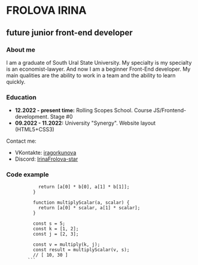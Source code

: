 # FROLOVA IRINA
## future junior front-end developer
### **About me**
I am a graduate of South Ural State University. My specialty is my specialty is an economist-lawyer. And now I am a beginner Front-End developer. My main qualities are the ability to work in a team and the ability to learn quickly.
### **Education**
* **12.2022 - present time:** Rolling Scopes School. Course JS/Frontend-development. Stage #0
* **09.2022 - 11.2022:** University "Synergy". Website layout (HTML5+CSS3)

Contact me: 
* VKontakte: [iragorkunova](https://vk.com/iragorkunova)
* Discord: [IrinaFrolova-star](https://discord.com/channels/@me)

### **Code example**
``` function multiply(a, b) {
            return [a[0] * b[0], a[1] * b[1]];
          }
          
          function multiplyScalar(a, scalar) {
            return [a[0] * scalar, a[1] * scalar];
          }
          
          const s = 5;
          const k = [1, 2];
          const j = [2, 3];
          
          const v = multiply(k, j);
          const result = multiplyScalar(v, s);
          // [ 10, 30 ]
        ```



